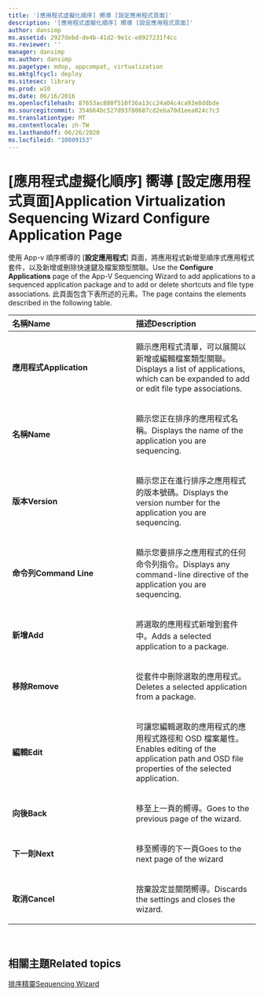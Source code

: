 ```yaml
---
title: '[應用程式虛擬化順序] 嚮導 [設定應用程式頁面]'
description: '[應用程式虛擬化順序] 嚮導 [設定應用程式頁面]'
author: dansimp
ms.assetid: 2927debd-de4b-41d2-9e1c-e8927231f4cc
ms.reviewer: ''
manager: dansimp
ms.author: dansimp
ms.pagetype: mdop, appcompat, virtualization
ms.mktglfcycl: deploy
ms.sitesec: library
ms.prod: w10
ms.date: 06/16/2016
ms.openlocfilehash: 87653ac880f510f36a13cc24a04c4ca93e8ddbde
ms.sourcegitcommit: 354664bc527d93f80687cd2eba70d1eea024c7c3
ms.translationtype: MT
ms.contentlocale: zh-TW
ms.lasthandoff: 06/26/2020
ms.locfileid: "10809153"
---
```

# <span data-ttu-id="c5d8c-103">[應用程式虛擬化順序] 嚮導 [設定應用程式頁面]</span><span class="sxs-lookup"><span data-stu-id="c5d8c-103">Application Virtualization Sequencing Wizard Configure Application Page</span></span>


<span data-ttu-id="c5d8c-104">使用 App-v 順序嚮導的 [**設定應用程式**] 頁面，將應用程式新增至順序式應用程式套件，以及新增或刪除快速鍵及檔案類型關聯。</span><span class="sxs-lookup"><span data-stu-id="c5d8c-104">Use the **Configure Applications** page of the App-V Sequencing Wizard to add applications to a sequenced application package and to add or delete shortcuts and file type associations.</span></span> <span data-ttu-id="c5d8c-105">此頁面包含下表所述的元素。</span><span class="sxs-lookup"><span data-stu-id="c5d8c-105">The page contains the elements described in the following table.</span></span>

<table>
<colgroup>
<col width="50%" />
<col width="50%" />
</colgroup>
<thead>
<tr class="header">
<th align="left"><span data-ttu-id="c5d8c-106">名稱</span><span class="sxs-lookup"><span data-stu-id="c5d8c-106">Name</span></span></th>
<th align="left"><span data-ttu-id="c5d8c-107">描述</span><span class="sxs-lookup"><span data-stu-id="c5d8c-107">Description</span></span></th>
</tr>
</thead>
<tbody>
<tr class="odd">
<td align="left"><p><strong><span data-ttu-id="c5d8c-108">應用程式</span><span class="sxs-lookup"><span data-stu-id="c5d8c-108">Application</span></span></strong></p></td>
<td align="left"><p><span data-ttu-id="c5d8c-109">顯示應用程式清單，可以展開以新增或編輯檔案類型關聯。</span><span class="sxs-lookup"><span data-stu-id="c5d8c-109">Displays a list of applications, which can be expanded to add or edit file type associations.</span></span></p></td>
</tr>
<tr class="even">
<td align="left"><p><strong><span data-ttu-id="c5d8c-110">名稱</span><span class="sxs-lookup"><span data-stu-id="c5d8c-110">Name</span></span></strong></p></td>
<td align="left"><p><span data-ttu-id="c5d8c-111">顯示您正在排序的應用程式名稱。</span><span class="sxs-lookup"><span data-stu-id="c5d8c-111">Displays the name of the application you are sequencing.</span></span></p></td>
</tr>
<tr class="odd">
<td align="left"><p><strong><span data-ttu-id="c5d8c-112">版本</span><span class="sxs-lookup"><span data-stu-id="c5d8c-112">Version</span></span></strong></p></td>
<td align="left"><p><span data-ttu-id="c5d8c-113">顯示您正在進行排序之應用程式的版本號碼。</span><span class="sxs-lookup"><span data-stu-id="c5d8c-113">Displays the version number for the application you are sequencing.</span></span></p></td>
</tr>
<tr class="even">
<td align="left"><p><strong><span data-ttu-id="c5d8c-114">命令列</span><span class="sxs-lookup"><span data-stu-id="c5d8c-114">Command Line</span></span></strong></p></td>
<td align="left"><p><span data-ttu-id="c5d8c-115">顯示您要排序之應用程式的任何命令列指令。</span><span class="sxs-lookup"><span data-stu-id="c5d8c-115">Displays any command-line directive of the application you are sequencing.</span></span></p></td>
</tr>
<tr class="odd">
<td align="left"><p><strong><span data-ttu-id="c5d8c-116">新增</span><span class="sxs-lookup"><span data-stu-id="c5d8c-116">Add</span></span></strong></p></td>
<td align="left"><p><span data-ttu-id="c5d8c-117">將選取的應用程式新增到套件中。</span><span class="sxs-lookup"><span data-stu-id="c5d8c-117">Adds a selected application to a package.</span></span></p></td>
</tr>
<tr class="even">
<td align="left"><p><strong><span data-ttu-id="c5d8c-118">移除</span><span class="sxs-lookup"><span data-stu-id="c5d8c-118">Remove</span></span></strong></p></td>
<td align="left"><p><span data-ttu-id="c5d8c-119">從套件中刪除選取的應用程式。</span><span class="sxs-lookup"><span data-stu-id="c5d8c-119">Deletes a selected application from a package.</span></span></p></td>
</tr>
<tr class="odd">
<td align="left"><p><strong><span data-ttu-id="c5d8c-120">編輯</span><span class="sxs-lookup"><span data-stu-id="c5d8c-120">Edit</span></span></strong></p></td>
<td align="left"><p><span data-ttu-id="c5d8c-121">可讓您編輯選取的應用程式的應用程式路徑和 OSD 檔案屬性。</span><span class="sxs-lookup"><span data-stu-id="c5d8c-121">Enables editing of the application path and OSD file properties of the selected application.</span></span></p></td>
</tr>
<tr class="even">
<td align="left"><p><strong><span data-ttu-id="c5d8c-122">向後</span><span class="sxs-lookup"><span data-stu-id="c5d8c-122">Back</span></span></strong></p></td>
<td align="left"><p><span data-ttu-id="c5d8c-123">移至上一頁的嚮導。</span><span class="sxs-lookup"><span data-stu-id="c5d8c-123">Goes to the previous page of the wizard.</span></span></p></td>
</tr>
<tr class="odd">
<td align="left"><p><strong><span data-ttu-id="c5d8c-124">下一則</span><span class="sxs-lookup"><span data-stu-id="c5d8c-124">Next</span></span></strong></p></td>
<td align="left"><p><span data-ttu-id="c5d8c-125">移至嚮導的下一頁</span><span class="sxs-lookup"><span data-stu-id="c5d8c-125">Goes to the next page of the wizard</span></span></p></td>
</tr>
<tr class="even">
<td align="left"><p><strong><span data-ttu-id="c5d8c-126">取消</span><span class="sxs-lookup"><span data-stu-id="c5d8c-126">Cancel</span></span></strong></p></td>
<td align="left"><p><span data-ttu-id="c5d8c-127">捨棄設定並關閉嚮導。</span><span class="sxs-lookup"><span data-stu-id="c5d8c-127">Discards the settings and closes the wizard.</span></span></p></td>
</tr>
</tbody>
</table>

 

## <span data-ttu-id="c5d8c-128">相關主題</span><span class="sxs-lookup"><span data-stu-id="c5d8c-128">Related topics</span></span>


[<span data-ttu-id="c5d8c-129">排序精靈</span><span class="sxs-lookup"><span data-stu-id="c5d8c-129">Sequencing Wizard</span></span>](sequencing-wizard.md)

 

 





